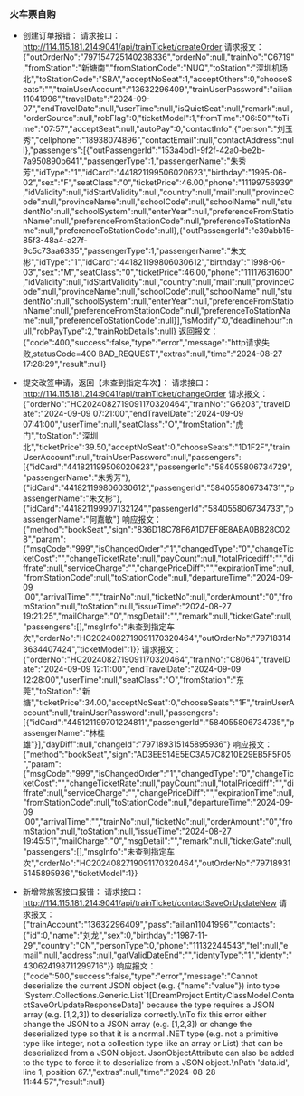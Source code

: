 ### 火车票自购
- 创建订单报错：
请求接口：http://114.115.181.214:9041/api/trainTicket/createOrder
请求报文：{"outOrderNo":"797154725140238336","orderNo":null,"trainNo":"C6719","fromStation":"新塘南","fromStationCode":"NUQ","toStation":"深圳机场北","toStationCode":"SBA","acceptNoSeat":1,"acceptOthers":0,"chooseSeats":"","trainUserAccount":"13632296409","trainUserPassword":"ailian11041996","travelDate":"2024-09-07","endTravelDate":null,"userTime":null,"isQuietSeat":null,"remark":null,"orderSource":null,"robFlag":0,"ticketModel":1,"fromTime":"06:50","toTime":"07:57","acceptSeat":null,"autoPay":0,"contactInfo":{"person":"刘玉秀","cellphone":"18938074896","contactEmail":null,"contactAddress":null},"passengers":[{"outPassengerId":"153a4bd1-9f2f-42a0-be2b-7a950890b641","passengerType":1,"passengerName":"朱秀芳","idType":"1","idCard":"441821199506020623","birthday":"1995-06-02","sex":"F","seatClass":"0","ticketPrice":46.00,"phone":"11199756939","idValidity":null,"idStartValidity":null,"country":null,"mail":null,"provinceCode":null,"provinceName":null,"schoolCode":null,"schoolName":null,"studentNo":null,"schoolSystem":null,"enterYear":null,"preferenceFromStationName":null,"preferenceFromStationCode":null,"preferenceToStationName":null,"preferenceToStationCode":null},{"outPassengerId":"e39abb15-85f3-48a4-a27f-9c5c73aa6335","passengerType":1,"passengerName":"朱文彬","idType":"1","idCard":"441821199806030612","birthday":"1998-06-03","sex":"M","seatClass":"0","ticketPrice":46.00,"phone":"11117631600","idValidity":null,"idStartValidity":null,"country":null,"mail":null,"provinceCode":null,"provinceName":null,"schoolCode":null,"schoolName":null,"studentNo":null,"schoolSystem":null,"enterYear":null,"preferenceFromStationName":null,"preferenceFromStationCode":null,"preferenceToStationName":null,"preferenceToStationCode":null}],"isModify":0,"deadlinehour":null,"robPayType":2,"trainRobDetails":null}
返回报文：{"code":400,"success":false,"type":"error","message":"http请求失败,statusCode=400 BAD_REQUEST","extras":null,"time":"2024-08-27 17:28:29","result":null}

- 提交改签申请，返回【未查到指定车次】：
请求接口：http://114.115.181.214:9041/api/trainTicket/changeOrder
请求报文：{"orderNo":"HC2024082719091170320464","trainNo":"G6203","travelDate":"2024-09-09 07:21:00","endTravelDate":"2024-09-09 07:41:00","userTime":null,"seatClass":"O","fromStation":"虎门","toStation":"深圳北","ticketPrice":39.50,"acceptNoSeat":0,"chooseSeats":"1D1F2F","trainUserAccount":null,"trainUserPassword":null,"passengers":[{"idCard":"441821199506020623","passengerId":"584055806734729","passengerName":"朱秀芳"},{"idCard":"441821199806030612","passengerId":"584055806734731","passengerName":"朱文彬"},{"idCard":"441821199907132124","passengerId":"584055806734733","passengerName":"何嘉敏"}
响应报文：{"method":"bookSeat","sign":"836D18C78F6A1D7EF8E8ABA0BB28C028","param":{"msgCode":"999","isChangedOrder":"1","changedType":"0","changeTicketCost":"","changeTicketRate":null,"payCount":null,"totalPricediff":"","diffrate":null,"serviceCharge":"","changePriceDiff":"","expirationTime":null,"fromStationCode":null,"toStationCode":null,"departureTime":"2024-09-09 :00","arrivalTime":"","trainNo":null,"ticketNo":null,"orderAmount":"0","fromStation":null,"toStation":null,"issueTime":"2024-08-27 19:21:25","mailCharge":"0","msgDetail":"","remark":null,"ticketGate":null,"passengers":[],"msgInfo":"未查到指定车次","orderNo":"HC2024082719091170320464","outOrderNo":"797183143634407424","ticketModel":1}}
请求报文：{"orderNo":"HC2024082719091170320464","trainNo":"C8064","travelDate":"2024-09-09 12:11:00","endTravelDate":"2024-09-09 12:28:00","userTime":null,"seatClass":"O","fromStation":"东莞","toStation":"新塘","ticketPrice":34.00,"acceptNoSeat":0,"chooseSeats":"1F","trainUserAccount":null,"trainUserPassword":null,"passengers":[{"idCard":"445121199701224811","passengerId":"584055806734735","passengerName":"林桂雄"}],"dayDiff":null,"changeId":"797189315145895936"}
响应报文： {"method":"bookSeat","sign":"AD3EE514E5EC3A57C8210E29EB5F5F05","param":{"msgCode":"999","isChangedOrder":"1","changedType":"0","changeTicketCost":"","changeTicketRate":null,"payCount":null,"totalPricediff":"","diffrate":null,"serviceCharge":"","changePriceDiff":"","expirationTime":null,"fromStationCode":null,"toStationCode":null,"departureTime":"2024-09-09 :00","arrivalTime":"","trainNo":null,"ticketNo":null,"orderAmount":"0","fromStation":null,"toStation":null,"issueTime":"2024-08-27 19:45:51","mailCharge":"0","msgDetail":"","remark":null,"ticketGate":null,"passengers":[],"msgInfo":"未查到指定车次","orderNo":"HC2024082719091170320464","outOrderNo":"797189315145895936","ticketModel":1}}

- 新增常旅客接口报错：
请求接口：http://114.115.181.214:9041/api/trainTicket/contactSaveOrUpdateNew
请求报文：{"trainAccount":"13632296409","pass":"ailian11041996","contacts":{"id":0,"name":"刘龙","sex":0,"birthday":"1987-11-29","country":"CN","personType":0,"phone":"11132244543","tel":null,"email":null,"address":null,"gatValidDateEnd":"","identyType":"1","identy":"430624198711299716"}}
响应报文：{"code":500,"success":false,"type":"error","message":"Cannot deserialize the current JSON object (e.g. {\"name\":\"value\"}) into type 'System.Collections.Generic.List`1[DreamProject.EntityClassModel.ContactSaveOrUpdateResponseData]' because the type requires a JSON array (e.g. [1,2,3]) to deserialize correctly.\nTo fix this error either change the JSON to a JSON array (e.g. [1,2,3]) or change the deserialized type so that it is a normal .NET type (e.g. not a primitive type like integer, not a collection type like an array or List<T>) that can be deserialized from a JSON object. JsonObjectAttribute can also be added to the type to force it to deserialize from a JSON object.\nPath 'data.id', line 1, position 67.","extras":null,"time":"2024-08-28 11:44:57","result":null}